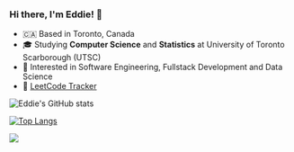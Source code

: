 ### Hi there, I'm Eddie! 👋

- :canada: Based in Toronto, Canada
- 🎓 Studying **Computer Science** and **Statistics** at University of Toronto Scarborough (UTSC)
- 👀 Interested in Software Engineering, Fullstack Development and Data Science
- :100: [LeetCode Tracker](https://eddie-shin.notion.site/2b479d08c0164d3ba618ae9ad09a1363?v=ceadfe3ee32642dda80b833ba3249503)

![Eddie's GitHub stats](https://github-readme-stats.vercel.app/api?username=eshinhw&show_icons=true)

[![Top Langs](https://github-readme-stats.vercel.app/api/top-langs/?username=eshinhw&langs_count=10)](https://github.com/anuraghazra/github-readme-stats)

![](https://komarev.com/ghpvc/?username=eshinhw&color=brightgreen&style=flat)

